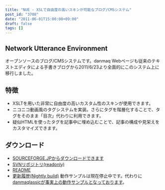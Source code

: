 ```yaml
---
title: "NUE - XSLで自由度の高いスキンが可能なブログ/CMSシステム"
post_id: "3708"
date: "2011-06-01T15:00:00+09:00"
draft: false
tags: []
---
```



## Network Utterance Environment

オープンソースのブログ/CMSシステムです。danmaq Webページも従来のテキストエディタによる手書きブログから2011/6/23より全面的にこのシステム上に移行しました。

## 特徴



  * XSLTを用いた非常に自由度の高いカスタム性のスキンが使用できます。
  * ニコニコ動画風のタグシステムを実装。さらにタグを階層化することで、タグをそのまま「目次」代わりに利用できます。
  * 疑似HTMLを使ったタグを記事中に埋め込むことで、記事の構成や見栄えをカスタマイズできます。
## ダウンロード



  * [SOURCEFORGE.JPからダウンロードできます](http://nue.sourceforge.jp/)
  * [SVNリポジトリ(readonly)](http://svn.sourceforge.jp/svnroot/nue/)
  * [README](legacy/README)
  * [更新履歴(Nightly build)](legacy/HISTORY)
動作サンプルは現在停止中です。代わりに[danmaqlassicが事実上の動作サンプルとなっております](legacy/)。
